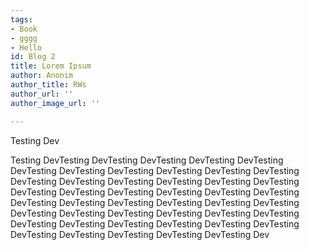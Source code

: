 ```yaml
---
tags:
- Book
- gggg
- Hello
id: Blog 2
title: Lorem Ipsum
author: Anonim
author_title: RWs
author_url: ''
author_image_url: ''

---
```

Testing Dev

Testing DevTesting DevTesting DevTesting DevTesting DevTesting DevTesting DevTesting DevTesting DevTesting DevTesting DevTesting DevTesting DevTesting DevTesting DevTesting DevTesting DevTesting DevTesting DevTesting DevTesting DevTesting DevTesting DevTesting DevTesting DevTesting DevTesting DevTesting DevTesting DevTesting DevTesting DevTesting DevTesting DevTesting DevTesting DevTesting DevTesting DevTesting DevTesting DevTesting DevTesting DevTesting DevTesting DevTesting DevTesting DevTesting DevTesting Dev